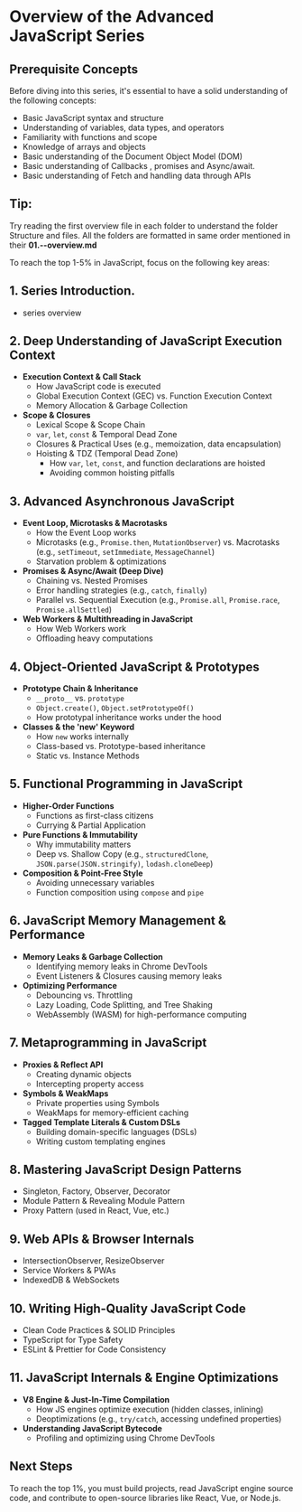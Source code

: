 # Overview of the Advanced JavaScript Series

## Prerequisite Concepts
Before diving into this series, it's essential to have a solid understanding of the following concepts:
- Basic JavaScript syntax and structure
- Understanding of variables, data types, and operators
- Familiarity with functions and scope
- Knowledge of arrays and objects
- Basic understanding of the Document Object Model (DOM)
- Basic understanding of Callbacks , promises and Async/await.
- Basic understanding of Fetch and handling data through APIs


## Tip:
Try reading the first overview file in each folder to understand the folder Structure and files. All the folders are formatted in same order mentioned in their **01.--overview.md**


To reach the top 1-5% in JavaScript, focus on the following key areas:

## 1. Series Introduction.
- series overview 

## 2. Deep Understanding of JavaScript Execution Context
- **Execution Context & Call Stack**
  - How JavaScript code is executed
  - Global Execution Context (GEC) vs. Function Execution Context
  - Memory Allocation & Garbage Collection
- **Scope & Closures**
  - Lexical Scope & Scope Chain
  - `var`, `let`, `const` & Temporal Dead Zone
  - Closures & Practical Uses (e.g., memoization, data encapsulation)
  - Hoisting & TDZ (Temporal Dead Zone)
    - How `var`, `let`, `const`, and function declarations are hoisted
    - Avoiding common hoisting pitfalls

## 3. Advanced Asynchronous JavaScript
- **Event Loop, Microtasks & Macrotasks**
  - How the Event Loop works
  - Microtasks (e.g., `Promise.then`, `MutationObserver`) vs. Macrotasks (e.g., `setTimeout`, `setImmediate`, `MessageChannel`)
  - Starvation problem & optimizations
- **Promises & Async/Await (Deep Dive)**
  - Chaining vs. Nested Promises
  - Error handling strategies (e.g., `catch`, `finally`)
  - Parallel vs. Sequential Execution (e.g., `Promise.all`, `Promise.race`, `Promise.allSettled`)
- **Web Workers & Multithreading in JavaScript**
  - How Web Workers work
  - Offloading heavy computations

## 4. Object-Oriented JavaScript & Prototypes
- **Prototype Chain & Inheritance**
  - `__proto__` vs. `prototype`
  - `Object.create()`, `Object.setPrototypeOf()`
  - How prototypal inheritance works under the hood
- **Classes & the 'new' Keyword**
  - How `new` works internally
  - Class-based vs. Prototype-based inheritance
  - Static vs. Instance Methods

## 5. Functional Programming in JavaScript
- **Higher-Order Functions**
  - Functions as first-class citizens
  - Currying & Partial Application
- **Pure Functions & Immutability**
  - Why immutability matters
  - Deep vs. Shallow Copy (e.g., `structuredClone`, `JSON.parse(JSON.stringify)`, `lodash.cloneDeep`)
- **Composition & Point-Free Style**
  - Avoiding unnecessary variables
  - Function composition using `compose` and `pipe`

## 6. JavaScript Memory Management & Performance
- **Memory Leaks & Garbage Collection**
  - Identifying memory leaks in Chrome DevTools
  - Event Listeners & Closures causing memory leaks
- **Optimizing Performance**
  - Debouncing vs. Throttling
  - Lazy Loading, Code Splitting, and Tree Shaking
  - WebAssembly (WASM) for high-performance computing

## 7. Metaprogramming in JavaScript
- **Proxies & Reflect API**
  - Creating dynamic objects
  - Intercepting property access
- **Symbols & WeakMaps**
  - Private properties using Symbols
  - WeakMaps for memory-efficient caching
- **Tagged Template Literals & Custom DSLs**
  - Building domain-specific languages (DSLs)
  - Writing custom templating engines

## 8. Mastering JavaScript Design Patterns
- Singleton, Factory, Observer, Decorator
- Module Pattern & Revealing Module Pattern
- Proxy Pattern (used in React, Vue, etc.)

## 9. Web APIs & Browser Internals
- IntersectionObserver, ResizeObserver
- Service Workers & PWAs
- IndexedDB & WebSockets

## 10. Writing High-Quality JavaScript Code
- Clean Code Practices & SOLID Principles
- TypeScript for Type Safety
- ESLint & Prettier for Code Consistency

## 11. JavaScript Internals & Engine Optimizations
- **V8 Engine & Just-In-Time Compilation**
  - How JS engines optimize execution (hidden classes, inlining)
  - Deoptimizations (e.g., `try/catch`, accessing undefined properties)
- **Understanding JavaScript Bytecode**
  - Profiling and optimizing using Chrome DevTools

## Next Steps
To reach the top 1%, you must build projects, read JavaScript engine source code, and contribute to open-source libraries like React, Vue, or Node.js.
